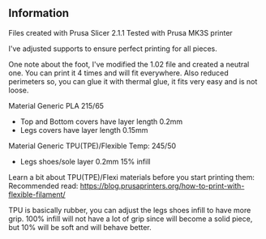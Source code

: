 ## Information

Files created with Prusa Slicer 2.1.1
Tested with Prusa MK3S printer

I've adjusted supports to ensure perfect printing for all pieces.

One note about the foot, I've modified the 1.02 file and created a neutral one. You can print it 4 times and will fit everywhere. Also reduced perimeters so, you can glue it with thermal glue, it fits very easy and is not loose.

Material Generic PLA 215/65
* Top and Bottom covers have layer length 0.2mm
* Legs covers have layer length 0.15mm

Material Generic TPU(TPE)/Flexible Temp: 245/50
* Legs shoes/sole layer 0.2mm 15% infill

Learn a bit about TPU(TPE)/Flexi materials before you start printing them:
Recommended read:
https://blog.prusaprinters.org/how-to-print-with-flexible-filament/

TPU is basically rubber, you can adjust the legs shoes infill to have more grip. 100% infill will not have a lot of grip since will become a solid piece, but 10% will be soft and will behave better.

